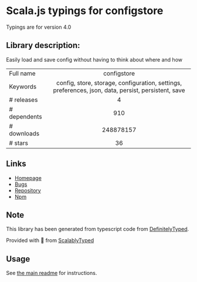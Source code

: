 
# Scala.js typings for configstore

Typings are for version 4.0

## Library description:
Easily load and save config without having to think about where and how

|                    |                 |
| ------------------ | :-------------: |
| Full name          | configstore |
| Keywords           | config, store, storage, configuration, settings, preferences, json, data, persist, persistent, save |
| # releases         | 4 |
| # dependents       | 910 |
| # downloads        | 248878157 |
| # stars            | 36 |

## Links
- [Homepage](https://github.com/yeoman/configstore#readme)
- [Bugs](https://github.com/yeoman/configstore/issues)
- [Repository](https://github.com/yeoman/configstore)
- [Npm](https://www.npmjs.com/package/configstore)
    


## Note
This library has been generated from typescript code from [DefinitelyTyped](https://definitelytyped.org).

Provided with :purple_heart: from [ScalablyTyped](https://github.com/oyvindberg/ScalablyTyped)

## Usage
See [the main readme](../../readme.md) for instructions.


